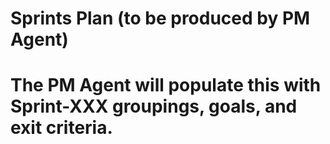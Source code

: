 # Sprints Plan (to be produced by PM Agent)
# The PM Agent will populate this with Sprint-XXX groupings, goals, and exit criteria.
